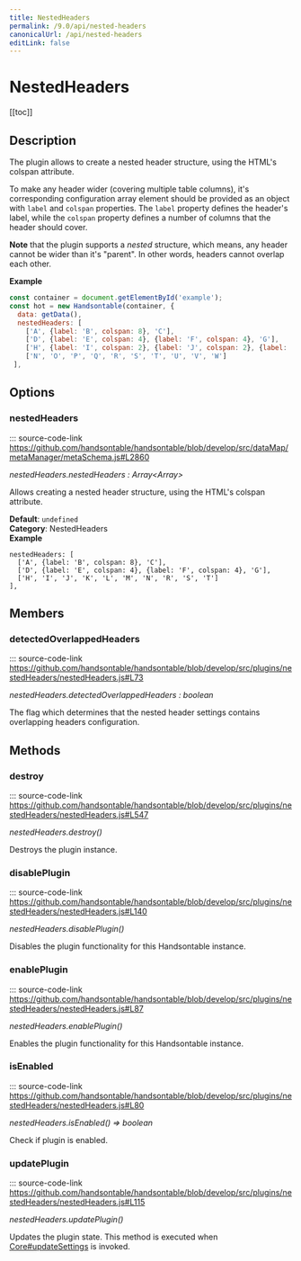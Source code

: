 ```yaml
---
title: NestedHeaders
permalink: /9.0/api/nested-headers
canonicalUrl: /api/nested-headers
editLink: false
---
```


# NestedHeaders

[[toc]]

## Description

The plugin allows to create a nested header structure, using the HTML's colspan attribute.

To make any header wider (covering multiple table columns), it's corresponding configuration array element should be
provided as an object with `label` and `colspan` properties. The `label` property defines the header's label,
while the `colspan` property defines a number of columns that the header should cover.

__Note__ that the plugin supports a *nested* structure, which means, any header cannot be wider than it's "parent". In
other words, headers cannot overlap each other.

**Example**  
```js
const container = document.getElementById('example');
const hot = new Handsontable(container, {
  data: getData(),
  nestedHeaders: [
    ['A', {label: 'B', colspan: 8}, 'C'],
    ['D', {label: 'E', colspan: 4}, {label: 'F', colspan: 4}, 'G'],
    ['H', {label: 'I', colspan: 2}, {label: 'J', colspan: 2}, {label: 'K', colspan: 2}, {label: 'L', colspan: 2}, 'M'],
    ['N', 'O', 'P', 'Q', 'R', 'S', 'T', 'U', 'V', 'W']
 ],
```

## Options

### nestedHeaders
::: source-code-link https://github.com/handsontable/handsontable/blob/develop/src/dataMap/metaManager/metaSchema.js#L2860


_nestedHeaders.nestedHeaders : Array&lt;Array&gt;_

Allows creating a nested header structure, using the HTML's colspan attribute.

**Default**: <code>undefined</code>  
**Category**: NestedHeaders  
**Example**  
```
nestedHeaders: [
  ['A', {label: 'B', colspan: 8}, 'C'],
  ['D', {label: 'E', colspan: 4}, {label: 'F', colspan: 4}, 'G'],
  ['H', 'I', 'J', 'K', 'L', 'M', 'N', 'R', 'S', 'T']
],
```

## Members

### detectedOverlappedHeaders
::: source-code-link https://github.com/handsontable/handsontable/blob/develop/src/plugins/nestedHeaders/nestedHeaders.js#L73


_nestedHeaders.detectedOverlappedHeaders : boolean_

The flag which determines that the nested header settings contains overlapping headers
configuration.


## Methods

### destroy
::: source-code-link https://github.com/handsontable/handsontable/blob/develop/src/plugins/nestedHeaders/nestedHeaders.js#L547


_nestedHeaders.destroy()_

Destroys the plugin instance.



### disablePlugin
::: source-code-link https://github.com/handsontable/handsontable/blob/develop/src/plugins/nestedHeaders/nestedHeaders.js#L140


_nestedHeaders.disablePlugin()_

Disables the plugin functionality for this Handsontable instance.



### enablePlugin
::: source-code-link https://github.com/handsontable/handsontable/blob/develop/src/plugins/nestedHeaders/nestedHeaders.js#L87


_nestedHeaders.enablePlugin()_

Enables the plugin functionality for this Handsontable instance.



### isEnabled
::: source-code-link https://github.com/handsontable/handsontable/blob/develop/src/plugins/nestedHeaders/nestedHeaders.js#L80


_nestedHeaders.isEnabled() ⇒ boolean_

Check if plugin is enabled.



### updatePlugin
::: source-code-link https://github.com/handsontable/handsontable/blob/develop/src/plugins/nestedHeaders/nestedHeaders.js#L115


_nestedHeaders.updatePlugin()_

Updates the plugin state. This method is executed when [Core#updateSettings](./Core/#updateSettings) is invoked.


